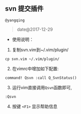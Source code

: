 ## svn 提交插件
`@yangqing`
> date@2017-12-29

* 使用说明：
 1. 复制svn.vim到~/.vim/plugin/
 ```
 cp svn.vim ~/.vim/plugin/
 ```
 2. 在vimrc中增加如下配置:
 ```
 command! Qsvn :call Q_SvnStatus()
 ```
 3. 运行vim直接调用`Qsvn`函数即可,
 ```
 :Qsvn
 ```
 4. 按键 `<F1>` 显示帮助信息
